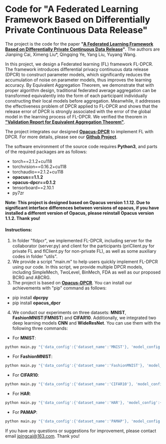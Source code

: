 # Code for "A Federated Learning Framework Based on Differentially Private Continuous Data Release"

The project is the code for the paper **"[A Federated Learning Framework Based on Differentially Private Continuous Data Release](https://ieeexplore.ieee.org/document/10426793)"**. The authors are Jianping Cai, Ximeng Liu*, Qingqing Ye, Yang Liu, Yuyang Wang.

In this project, we design a Federated learning (FL) framework FL-DPCR. The framework introduces differential privacy continuous data release (DPCR) to construct parameter models, which significantly reduces the accumulation of noise on parameter models, thus improves the learning accuracy. By Equivalent Aggregation Theorem, we demonstrate that with proper algorithm design, traditional federated average aggregation can be transformed equivalently into the form of each participant individually constructing their local models before aggregation. Meanwhile, it addresses the effectiveness problem of DPCR applied to FL-DPCR and shows that the release error of DPCR is strongly associated with the error of the global model in the learning process of FL-DPCR. We verified the theorem in [**"Validation Report for Equivalent Aggregation Theorem"**](https://github.com/imcjp/FLDPCR/blob/main/Validation%20Report%20for%20Equivalent%20Aggregation%20Theorem.pdf).

The project integrates our designed [**Opacus-DPCR**](https://github.com/imcjp/Opacus-DPCR) to implement FL with DPCR. For more details, please see our [**Github Project**](https://github.com/imcjp/Opacus-DPCR).

The software environment of the source code requires **Python3**, and parts of the required packages are as follows:
* torch==2.1.2+cu118
* torchvision==0.16.2+cu118
* torchaudio==2.1.2+cu118
* **opacus==1.1.2**
* **opacus-dpcr==0.1.2**
* tensorboard==2.10.1
* py7zr

**Note: This project is designed based on Opacus version 1.1.12. Due to significant interface differences between versions of opacus, if you have installed a different version of Opacus, please reinstall Opacus version 1.1.2. Thank you!**


#### Instructions:

1. In folder "fldpcr", we implemented FL-DPCR, including server for the collaborator (server.py) and client for the participants (priClient.py for private FL and flClient.py for non-private FL), as well as some auxiliary codes in folder "utils".
2. We provide a script "main.m" to help users quickly implement FL-DPCR using our code. In this script, we provide multiple DPCR models, including SimpleMech, TwoLevel, BinMech, FDA as well as our proposed BCRG and ABCRG.
3. The project is based on [**Opacus-DPCR**](https://github.com/imcjp/Opacus-DPCR). You can install our achievements with "pip" command as follows:
+ pip install **dpcrpy**
+ pip install **opacus_dpcr**
4. We conduct our experiments on three datasets: **MNIST**, **FashionMNIST**(**FMNIST**) and **CIFAR10**. Additionally, we integrated two deep learning models **CNN** and **WideResNet**. You can use them with the following three commands:
+ For **MNIST**:
```bash
python main.py "{'data_config':{'dataset_name':'MNIST'}, 'model_config':{'name':'CNN_MNIST'}, 'dp_config':{'epsilon':1, 'delta':0.000333}, 'dpcr_model':{'name':'ABCRG'}}"
```
+ For **FashionMNIST**:
```bash
python main.py "{'data_config':{'dataset_name':'FashionMNIST'}, 'model_config':{'name':'CNN_MNIST'}, 'dp_config':{'epsilon':2, 'delta':0.000333}, 'dpcr_model':{'name':'ABCRG'}}"
```
+ For **CIFAR10**:
```bash
python main.py "{'data_config':{'dataset_name':'CIFAR10'}, 'model_config':{'name':'WideResnet10_2'}, 'dp_config':{'epsilon':8, 'delta':0.0004}, 'dpcr_model':{'name':'ABCRG'}}"
```
+ For **HAR**:
```bash
python main.py "{'data_config':{'dataset_name':'HAR'}, 'model_config':{'name':'CNN_HAR'}, 'dp_config':{'epsilon':4, 'delta':0.000625}, 'fed_config':{'K':5}, 'dpcr_model':{'name':'ABCRG'}}"
```
+ For **PAMAP**:
```bash
python main.py "{'data_config':{'dataset_name':'PAMAP'}, 'model_config':{'name':'CNN_PAMAP'}, 'dp_config':{'epsilon':4, 'delta':0.000357}, 'fed_config':{'K':5}, 'dpcr_model':{'name':'ABCRG'}}"
```

If you have any questions or suggestions for improvement, please contact email jpingcai@163.com. Thank you!

